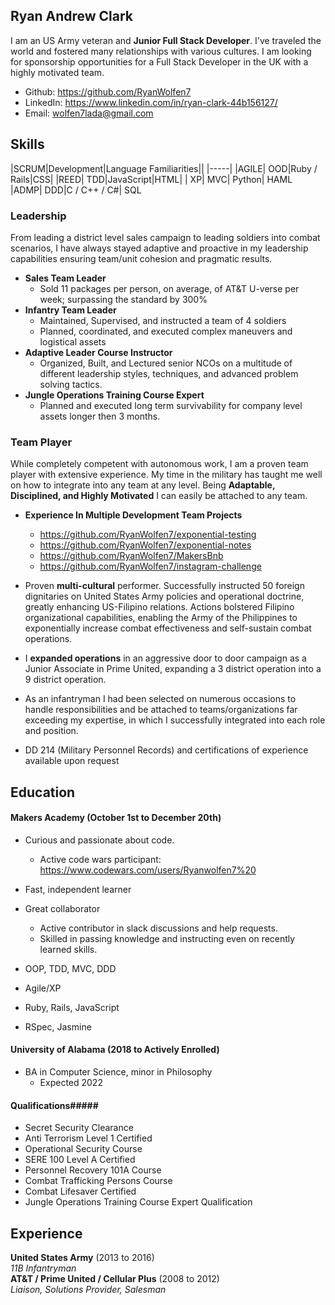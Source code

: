## Ryan Andrew Clark

I am an US Army veteran and **Junior Full Stack Developer**. I've traveled the world and fostered many relationships with various cultures. I am looking for sponsorship opportunities for a Full Stack Developer in the UK with a highly motivated team.

* Github: https://github.com/RyanWolfen7
* LinkedIn: https://www.linkedin.com/in/ryan-clark-44b156127/
* Email: wolfen7lada@gmail.com

## Skills
|SCRUM|Development|Language Familiarities||
|-----|
|AGILE| OOD|Ruby / Rails|CSS|
|REED| TDD|JavaScript|HTML|
| XP| MVC| Python| HAML
|ADMP| DDD|C / C++ / C#| SQL
### Leadership

From leading a district level sales campaign to leading soldiers into combat scenarios, I have always stayed adaptive and proactive in my leadership capabilities ensuring team/unit cohesion and pragmatic results.

- **Sales Team Leader**
  - Sold 11 packages per person, on average, of AT&T U-verse per week; surpassing the standard by 300%
- **Infantry Team Leader**
  - Maintained, Supervised, and instructed a team of 4 soldiers
  - Planned, coordinated, and executed complex maneuvers and logistical assets
- **Adaptive Leader Course Instructor**
  - Organized, Built, and Lectured senior NCOs on a multitude of different leadership styles, techniques, and advanced problem solving tactics.
- **Jungle Operations Training Course Expert**
  - Planned and executed long term survivability for company level assets longer then 3 months.

### Team Player

While completely competent with autonomous work, I am a proven team player with extensive experience. My time in the military has taught me well on how to integrate into any team at any level. Being **Adaptable, Disciplined, and Highly Motivated** I can easily be attached to any team.  

- **Experience In Multiple Development Team Projects**
  - https://github.com/RyanWolfen7/exponential-testing
  - https://github.com/RyanWolfen7/exponential-notes
  - https://github.com/RyanWolfen7/MakersBnb
  - https://github.com/RyanWolfen7/instagram-challenge

- Proven **multi-cultural** performer. Successfully instructed 50 foreign dignitaries on United States Army policies and operational doctrine, greatly enhancing US-Filipino relations. Actions bolstered Filipino organizational capabilities, enabling the Army of the Philippines to exponentially increase combat effectiveness and self-sustain combat operations.
- I **expanded operations** in an aggressive door to door campaign as a Junior Associate in Prime United, expanding a 3 district operation into a 9 district operation.  
- As an infantryman I had been selected on numerous occasions to handle responsibilities and be attached to teams/organizations far exceeding my expertise, in which I successfully integrated into each role and position.
- DD 214 (Military Personnel Records) and certifications of experience available upon request

## Education

#### Makers Academy (October 1st to December 20th)

- Curious and passionate about code.
  - Active code wars participant: https://www.codewars.com/users/Ryanwolfen7%20
- Fast, independent learner
- Great collaborator
  - Active contributor in slack discussions and help requests.
  - Skilled in passing knowledge and instructing even on recently learned skills.

- OOP, TDD, MVC, DDD
- Agile/XP
- Ruby, Rails, JavaScript
- RSpec, Jasmine

#### University of Alabama (2018 to Actively Enrolled)

- BA in Computer Science, minor in Philosophy
  - Expected 2022

#### Qualifications#####

- Secret Security Clearance
- Anti Terrorism Level 1 Certified
- Operational Security Course
- SERE 100 Level A Certified
- Personnel Recovery 101A Course
- Combat Trafficking Persons Course
- Combat Lifesaver Certified
- Jungle Operations Training Course Expert Qualification

## Experience

**United States Army** (2013 to 2016)    
*11B Infantryman*  
**AT&T / Prime United / Cellular Plus** (2008 to 2012)   
*Liaison, Solutions Provider, Salesman*  

